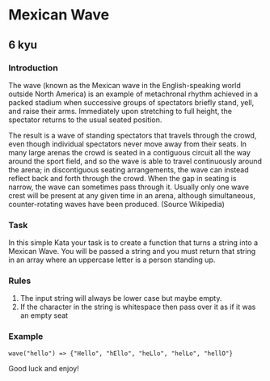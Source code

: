 # Mexican Wave
## 6 kyu

### Introduction

The wave (known as the Mexican wave in the English-speaking world outside North America) is an example of metachronal rhythm achieved in a packed stadium when successive groups of spectators briefly stand, yell, and raise their arms. Immediately upon stretching to full height, the spectator returns to the usual seated position.

The result is a wave of standing spectators that travels through the crowd, even though individual spectators never move away from their seats. In many large arenas the crowd is seated in a contiguous circuit all the way around the sport field, and so the wave is able to travel continuously around the arena; in discontiguous seating arrangements, the wave can instead reflect back and forth through the crowd. When the gap in seating is narrow, the wave can sometimes pass through it. Usually only one wave crest will be present at any given time in an arena, although simultaneous, counter-rotating waves have been produced. (Source Wikipedia)

### Task

In this simple Kata your task is to create a function that turns a string into a Mexican Wave. You will be passed a string and you must return that string in an array where an uppercase letter is a person standing up.

### Rules

1. The input string will always be lower case but maybe empty.
2. If the character in the string is whitespace then pass over it as if it was an empty seat

### Example
```
wave("hello") => {"Hello", "hEllo", "heLlo", "helLo", "hellO"}
```

Good luck and enjoy!